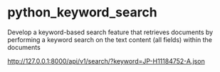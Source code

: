 # python_keyword_search
Develop a keyword-based search feature that retrieves documents by performing a keyword search on the text content (all fields) within the documents


http://127.0.0.1:8000/api/v1/search/?keyword=JP-H11184752-A.json
